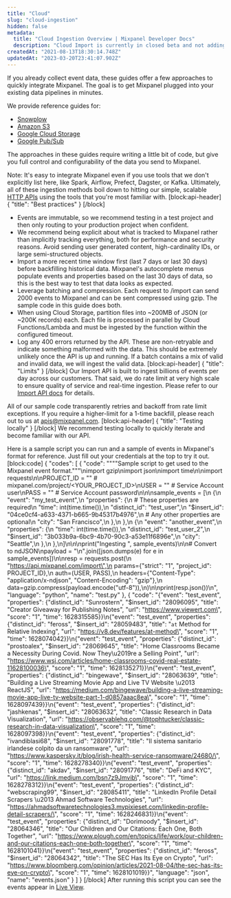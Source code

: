 ```yaml
---
title: "Cloud"
slug: "cloud-ingestion"
hidden: false
metadata: 
  title: "Cloud Ingestion Overview | Mixpanel Developer Docs"
  description: "Cloud Import is currently in closed beta and not adding new projects. If you would like to learn more, you can read about the feature here."
createdAt: "2021-08-13T18:30:14.748Z"
updatedAt: "2023-03-20T23:41:07.902Z"
---
```

If you already collect event data, these guides offer a few approaches to quickly integrate Mixpanel. The goal is to get Mixpanel plugged into your existing data pipelines in minutes. 

We provide reference guides for:
* [Snowplow](doc:snowplow)
* [Amazon S3](doc:s3-import)
* [Google Cloud Storage](doc:gcs-import)
* [Google Pub/Sub](doc:google-pubsub)

The approaches in these guides require writing a little bit of code, but give you full control and configurability of the data you send to Mixpanel.

Note: It's easy to integrate Mixpanel even if you use tools that we don't explicitly list here, like Spark, Airflow, Prefect, Dagster, or Kafka. Ultimately, all of these ingestion methods boil down to hitting our simple, scalable [HTTP APIs](ref:import-events) using the tools that you're most familiar with.
[block:api-header]
{
  "title": "Best practices"
}
[/block]
* Events are immutable, so we recommend testing in a test project and then only routing to your production project when confident.
*  We recommend being explicit about what is tracked to Mixpanel rather than implicitly tracking everything, both for performance and security reasons. Avoid sending user generated content, high-cardinality IDs, or large semi-structured objects.
* Import a more recent time window first (last 7 days or last 30 days) before backfilling historical data. Mixpanel's autocomplete menus populate events and properties based on the last 30 days of data, so this is the best way to test that data looks as expected.
* Leverage batching and compression. Each request to /import can send 2000 events to Mixpanel and can be sent compressed using gzip. The sample code in this guide does both.
* When using Cloud Storage, partition files into ~200MB of JSON (or ~200K records) each. Each file is processed in parallel by Cloud Functions/Lambda and must be ingested by the function within the configured timeout.
* Log any 400 errors returned by the API. These are non-retryable and indicate something malformed with the data. This should be extremely unlikely once the API is up and running. If a batch contains a mix of valid and invalid data, we will ingest the valid data.
[block:api-header]
{
  "title": "Limits"
}
[/block]
Our Import API is built to ingest billions of events per day across our customers. That said, we do rate limit at very high scale to ensure quality of service and real-time ingestion. Please refer to our [Import API docs](ref:import-events) for details.

All of our sample code transparently retries and backoff from rate limit exceptions. If you require a higher-limit for a 1-time backfill, please reach out to us at apis@mixpanel.com.
[block:api-header]
{
  "title": "Testing locally"
}
[/block]
We recommend testing locally to quickly iterate and become familiar with our API.

Here is a sample script you can run and a sample of events in Mixpanel's format for reference. Just fill out your credentials at the top to try it out.
[block:code]
{
  "codes": [
    {
      "code": "\"\"\"Sample script to get used to the Mixpanel event format.\"\"\"\nimport gzip\nimport json\nimport time\n\nimport requests\n\nPROJECT_ID = \"\"  # mixpanel.com/project/<YOUR_PROJECT_ID>\nUSER = \"\"  # Service Account user\nPASS = \"\"  # Service Account password\n\n\nsample_events = [\n    {\n        \"event\": \"my_test_event\",\n        \"properties\": {\n            # These properties are required\n            \"time\": int(time.time()),\n            \"distinct_id\": \"test_user\",\n            \"$insert_id\": \"04ce0cf4-a633-4371-b665-9b45317b4976\",\n            # Any other properties are optional\n            \"city\": \"San Francisco\",\n        },\n    },\n    {\n        \"event\": \"another_event\",\n        \"properties\": {\n            \"time\": int(time.time()),\n            \"distinct_id\": \"test_user_2\",\n            \"$insert_id\": \"3b033b9a-6bc9-4b70-90c3-a53e11f6896e\",\n            \"city\": \"Seattle\",\n        },\n    },\n]\n\n\nprint(\"Ingesting \", sample_events)\n\n# Convert to ndJSON\npayload = \"\\n\".join([json.dumps(e) for e in sample_events])\n\nresp = requests.post(\n    \"https://api.mixpanel.com/import\",\n    params={\"strict\": \"1\", \"project_id\": PROJECT_ID},\n    auth=(USER, PASS),\n    headers={\"Content-Type\": \"application/x-ndjson\", \"Content-Encoding\": \"gzip\"},\n    data=gzip.compress(payload.encode(\"utf-8\")),\n)\n\nprint(resp.json())\n",
      "language": "python",
      "name": "test.py"
    },
    {
      "code": "{\"event\": \"test_event\", \"properties\": {\"distinct_id\": \"Sunrostern\", \"$insert_id\": \"28096095\", \"title\": \"Creator Giveaway for Publishing Notes\", \"url\": \"https://www.viewert.com\", \"score\": \"1\", \"time\": 1628315585}}\n{\"event\": \"test_event\", \"properties\": {\"distinct_id\": \"feross\", \"$insert_id\": \"28059483\", \"title\": \"`at` Method for Relative Indexing\", \"url\": \"https://v8.dev/features/at-method\", \"score\": \"1\", \"time\": 1628074042}}\n{\"event\": \"test_event\", \"properties\": {\"distinct_id\": \"prostoalex\", \"$insert_id\": \"28069645\", \"title\": \"Home Classrooms Became a Necessity During Covid. Now They\\u2019re a Selling Point\", \"url\": \"https://www.wsj.com/articles/home-classrooms-covid-real-estate-11628100036\", \"score\": \"1\", \"time\": 1628135271}}\n{\"event\": \"test_event\", \"properties\": {\"distinct_id\": \"bingewave\", \"$insert_id\": \"28063639\", \"title\": \"Building a Live Streaming Movie App and Live TV Website \\u2013 ReactJS\", \"url\": \"https://medium.com/bingewave/building-a-live-streaming-movie-app-live-tv-website-part-1-d0857aaac8ea\", \"score\": \"1\", \"time\": 1628097439}}\n{\"event\": \"test_event\", \"properties\": {\"distinct_id\": \"jashkenas\", \"$insert_id\": \"28063632\", \"title\": \"Classic Research in Data Visualization\", \"url\": \"https://observablehq.com/@tophtucker/classic-research-in-data-visualization\", \"score\": \"1\", \"time\": 1628097398}}\n{\"event\": \"test_event\", \"properties\": {\"distinct_id\": \"ivandiblasi68\", \"$insert_id\": \"28091778\", \"title\": \"Il sistema sanitario irlandese colpito da un ransomware\", \"url\": \"https://www.kaspersky.it/blog/irish-health-service-ransomware/24680/\", \"score\": \"1\", \"time\": 1628278340}}\n{\"event\": \"test_event\", \"properties\": {\"distinct_id\": \"akdav\", \"$insert_id\": \"28091776\", \"title\": \"DeFi and KYC\", \"url\": \"https://link.medium.com/bsn7z9Jmvib\", \"score\": \"1\", \"time\": 1628278312}}\n{\"event\": \"test_event\", \"properties\": {\"distinct_id\": \"webscraping99\", \"$insert_id\": \"28085411\", \"title\": \"LinkedIn Profile Detail Scrapers \\u2013 Ahmad Software Technologies\", \"url\": \"https://ahmadsoftwaretechnologies3.mypixieset.com/linkedin-profile-detail-scrapers/\", \"score\": \"1\", \"time\": 1628246831}}\n{\"event\": \"test_event\", \"properties\": {\"distinct_id\": \"Dorimoody\", \"$insert_id\": \"28064346\", \"title\": \"Our Children and Our Citations: Each One, Both Together\", \"url\": \"https://www.plough.com/en/topics/life/work/our-children-and-our-citations-each-one-both-together\", \"score\": \"1\", \"time\": 1628101041}}\n{\"event\": \"test_event\", \"properties\": {\"distinct_id\": \"feross\", \"$insert_id\": \"28064342\", \"title\": \"The SEC Has Its Eye on Crypto\", \"url\": \"https://www.bloomberg.com/opinion/articles/2021-08-04/the-sec-has-its-eye-on-crypto\", \"score\": \"1\", \"time\": 1628101019}}",
      "language": "json",
      "name": "events.json"
    }
  ]
}
[/block]
After running this script you can see the events appear in [Live View](http://mixpanel.com/report/live).